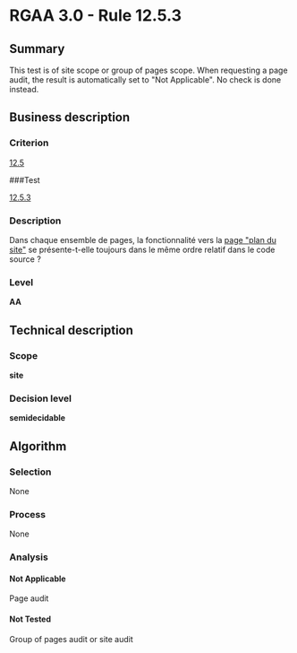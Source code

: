 # RGAA 3.0 -  Rule 12.5.3

## Summary

This test is of site scope or group of pages scope. When requesting a page audit, the result is automatically set to "Not Applicable". No check is done instead.

## Business description

### Criterion

[12.5](http://references.modernisation.gouv.fr/referentiel-technique-0#crit-12-5)

###Test

[12.5.3](http://disic.github.io/rgaa_referentiel_en/RGAA3.0_Criteria_English_version_v1.html#test-12-5-3)

### Description

Dans chaque ensemble de pages, la fonctionnalit&eacute; vers la <a href="http://references.modernisation.gouv.fr/referentiel-technique-0#mPlanSite">page "plan du site"</a> se pr&eacute;sente-t-elle toujours dans le m&ecirc;me ordre relatif dans le code source ?

### Level

**AA**

## Technical description

### Scope

**site**

### Decision level

**semidecidable**

## Algorithm

### Selection

None

### Process

None

### Analysis

#### Not Applicable

Page audit 

#### Not Tested

Group of pages audit or site audit
